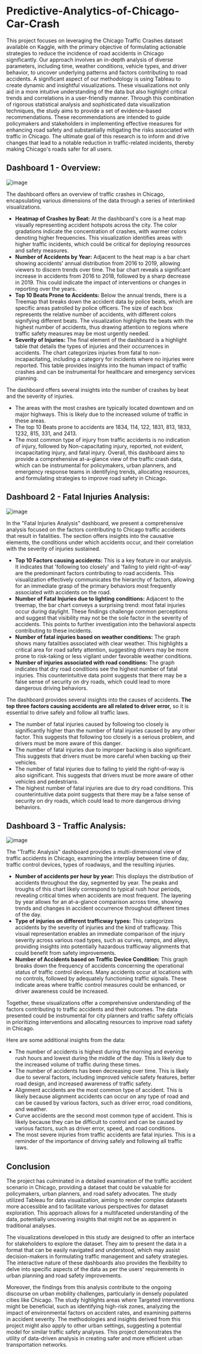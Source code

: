 # Predictive-Analytics-of-Chicago-Car-Crash

This project focuses on leveraging the Chicago Traffic Crashes dataset available on Kaggle, with the primary objective of formulating actionable strategies to reduce the incidence of road accidents in Chicago significantly. Our approach involves an in-depth analysis of diverse parameters, including time, weather conditions, vehicle types, and driver behavior, to uncover underlying patterns and factors contributing to road accidents. A significant aspect of our methodology is using Tableau to create dynamic and insightful visualizations. These visualizations not only aid in a more intuitive understanding of the data but also highlight critical trends and correlations in a user-friendly manner. Through this combination of rigorous statistical analysis and sophisticated data visualization techniques, the study aims to provide a set of evidence-based recommendations. These recommendations are intended to guide policymakers and stakeholders in implementing effective measures for enhancing road safety and substantially mitigating the risks associated with traffic in Chicago. The ultimate goal of this research is to inform and drive changes that lead to a notable reduction in traffic-related incidents, thereby making Chicago's roads safer for all users.

## Dashboard 1 - Overview:
![image](https://github.com/shrheh20/Predictive-Analytics-of-Chicago-Car-Crash/assets/51810541/fdec6ff2-edbb-4591-80bf-7fcc8fd6f47d)

The dashboard offers an overview of traffic crashes in Chicago, encapsulating various dimensions of the data through a series of interlinked visualizations.
* **Heatmap of Crashes by Beat:** At the dashboard's core is a heat map visually representing accident hotspots across the city. The color gradations indicate the concentration of crashes, with warmer colors denoting higher frequencies. This visualization identifies areas with higher traffic incidents, which could be critical for deploying resources and safety measures.
* **Number of Accidents by Year:** Adjacent to the heat map is a bar chart showing accidents' annual distribution from 2016 to 2019, allowing viewers to discern trends over time. The bar chart reveals a significant increase in accidents from 2016 to 2018, followed by a sharp decrease in 2019. This could indicate the impact of interventions or changes in reporting over the years.
* **Top 10 Beats Prone to Accidents:** Below the annual trends, there is a Treemap that breaks down the accident data by police beats, which are specific areas patrolled by police officers. The size of each box represents the relative number of accidents, with different colors signifying different beats. The visualization highlights the beats with the highest number of accidents, thus drawing attention to regions where traffic safety measures may be most urgently needed.
* **Severity of Injuries:** The final element of the dashboard is a highlight table that details the types of injuries and their occurrences in accidents. The chart categorizes injuries from fatal to non-incapacitating, including a category for incidents where no injuries were reported. This table provides insights into the human impact of traffic crashes and can be instrumental for healthcare and emergency services planning.

The dashboard offers several insights into the number of crashes by beat and the severity of injuries.
* The areas with the most crashes are typically located downtown and on major highways. This is likely due to the increased volume of traffic in these areas.
* The top 10 Beats prone to accidents are 1834, 114, 122, 1831, 813, 1833, 1232, 815, 331, and 2413.
* The most common type of injury from traffic accidents is no indication of injury, followed by Non-capacitating injury, reported, not evident, incapacitating injury, and fatal injury.
Overall, this dashboard aims to provide a comprehensive at-a-glance view of the traffic crash data, which can be instrumental for policymakers, urban planners, and emergency response teams in identifying trends, allocating resources, and formulating strategies to improve road safety in Chicago.

## Dashboard 2 - Fatal Injuries Analysis:
![image](https://github.com/shrheh20/Predictive-Analytics-of-Chicago-Car-Crash/assets/51810541/f342c023-6468-4956-a9a2-a2647a16354e)

In the "Fatal Injuries Analysis" dashboard, we present a comprehensive analysis focused on the factors contributing to Chicago traffic accidents that result in fatalities. The section offers insights into the causative elements, the conditions under which accidents occur, and their correlation with the severity of injuries sustained.
* **Top 10 Factors causing accidents:** This is a key feature in our analysis. It indicates that 'following too closely' and 'failing to yield right-of-way' are the predominant factors contributing to road accidents. This visualization effectively communicates the hierarchy of factors, allowing for an immediate grasp of the primary behaviors most frequently associated with accidents on the road.
* **Number of Fatal Injuries due to lighting conditions:** Adjacent to the treemap, the bar chart conveys a surprising trend: most fatal injuries occur during daylight. These findings challenge common perceptions and suggest that visibility may not be the sole factor in the severity of accidents. This points to further investigation into the behavioral aspects contributing to these incidents.
* **Number of fatal injuries based on weather conditions:** The graph shows many fatalities associated with clear weather. This highlights a critical area for road safety attention, suggesting drivers may be more prone to risk-taking or less vigilant under favorable weather conditions.
* **Number of injuries associated with road conditions:** The graph indicates that dry road conditions see the highest number of fatal injuries. This counterintuitive data point suggests that there may be a false sense of security on dry roads, which could lead to more dangerous driving behaviors.

The dashboard provides several insights into the causes of accidents. **The top three factors causing accidents are all related to driver error,** so it is essential to drive safely and follow all traffic laws.
* The number of fatal injuries caused by following too closely is significantly higher than the number of fatal injuries caused by any other factor. This suggests that following too closely is a serious problem, and drivers must be more aware of this danger.
* The number of fatal injuries due to improper backing is also significant. This suggests that drivers must be more careful when backing up their vehicles.
* The number of fatal injuries due to failing to yield the right-of-way is also significant. This suggests that drivers must be more aware of other vehicles and pedestrians.
* The highest number of fatal injuries are due to dry road conditions. This counterintuitive data point suggests that there may be a false sense of security on dry roads, which could lead to more dangerous driving behaviors.

## Dashboard 3 - Traffic Analysis:
![image](https://github.com/shrheh20/Predictive-Analytics-of-Chicago-Car-Crash/assets/51810541/79116b8c-ae07-4607-8951-4ec861973253)

The "Traffic Analysis" dashboard provides a multi-dimensional view of traffic accidents in Chicago, examining the interplay between time of day, traffic control devices, types of roadways, and the resulting injuries. 
* **Number of accidents per hour by year:** This displays the distribution of accidents throughout the day, segmented by year. The peaks and troughs of this chart likely correspond to typical rush hour periods, revealing critical times when accidents are most frequent. The layering by year allows for an at-a-glance comparison across time, showing trends and changes in accident occurrence throughout different times of the day.
* **Type of injuries on different trafficway types:** This categorizes accidents by the severity of injuries and the kind of trafficway. This visual representation enables an immediate comparison of the injury severity across various road types, such as curves, ramps, and alleys, providing insights into potentially hazardous trafficway alignments that could benefit from safety improvements.
* **Number of Accidents based on Traffic Device Condition:** This graph breaks down the frequency of accidents concerning the operational status of traffic control devices. Many accidents occur at locations with no controls, followed by adequately functioning traffic signals. These indicate areas where traffic control measures could be enhanced, or driver awareness could be increased.


Together, these visualizations offer a comprehensive understanding of the factors contributing to traffic accidents and their outcomes. The data presented could be instrumental for city planners and traffic safety officials in prioritizing interventions and allocating resources to improve road safety in Chicago.

Here are some additional insights from the data:
* The number of accidents is highest during the morning and evening rush hours and lowest during the middle of the day. This is likely due to the increased volume of traffic during these times.
* The number of accidents has been decreasing over time. This is likely due to several factors, including improved vehicle safety features, better road design, and increased awareness of traffic safety.
* Alignment accidents are the most common type of accident. This is likely because alignment accidents can occur on any type of road and can be caused by various factors, such as driver error, road conditions, and weather.
* Curve accidents are the second most common type of accident. This is likely because they can be difficult to control and can be caused by various factors, such as driver error, speed, and road conditions.
* The most severe injuries from traffic accidents are fatal injuries. This is a reminder of the importance of driving safely and following all traffic laws.

## Conclusion
The project has culminated in a detailed examination of the traffic accident scenario in Chicago, providing a dataset that could be valuable for policymakers, urban planners, and road safety advocates. The study utilized Tableau for data visualization, aiming to render complex datasets more accessible and to facilitate various perspectives for dataset exploration. This approach allows for a multifaceted understanding of the data, potentially uncovering insights that might not be as apparent in traditional analyses. 

The visualizations developed in this study are designed to offer an interface for stakeholders to explore the dataset. They aim to present the data in a format that can be easily navigated and understood, which may assist decision-makers in formulating traffic management and safety strategies. The interactive nature of these dashboards also provides the flexibility to delve into specific aspects of the data as per the users' requirements in urban planning and road safety improvements.

Moreover, the findings from this analysis contribute to the ongoing discourse on urban mobility challenges, particularly in densely populated cities like Chicago. The study highlights areas where
Targeted interventions might be beneficial, such as identifying high-risk zones, analyzing the impact of environmental factors on accident rates, and examining patterns in accident severity.
The methodologies and insights derived from this project might also apply to other urban settings, suggesting a potential model for similar traffic safety analyses. This project demonstrates the utility of data-driven analysis in creating safer and more efficient urban transportation networks.
